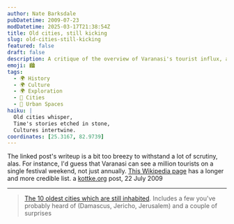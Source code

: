 ```yaml
---
author: Nate Barksdale
pubDatetime: 2009-07-23
modDatetime: 2025-03-17T21:38:54Z
title: Old cities, still kicking
slug: old-cities-still-kicking
featured: false
draft: false
description: A critique of the overview of Varanasi's tourist influx, along with a reference to a more reliable list of ancient cities.
emoji: 🏙️
tags:
  - 🌍 History
  - 🌍 Culture
  - 🌍 Exploration
  - 🌆 Cities
  - 🌆 Urban Spaces
haiku: |
  Old cities whisper,  
  Time's stories etched in stone,  
  Cultures intertwine.
coordinates: [25.3167, 82.9739]
---
```


The linked post's writeup is a bit too breezy to withstand a lot of scrutiny, alas. For instance, I'd guess that Varanasi can see a million tourists on a single festival weekend, not just annually. [This Wikipedia page](http://en.wikipedia.org/wiki/List_of_cities_by_time_of_continuous_habitation) has a longer and more credible list. a [kottke.org](http://www.kottke.org/09/07/old-cities-still-kicking) post, 22 July 2009

---

> [The 10 oldest cities which are still inhabited](http://weburbanist.com/2009/07/09/senior-city-zens-the-10-oldest-still-inhabited-cities/). Includes a few you've probably heard of (Damascus, Jericho, Jerusalem) and a couple of surprises
